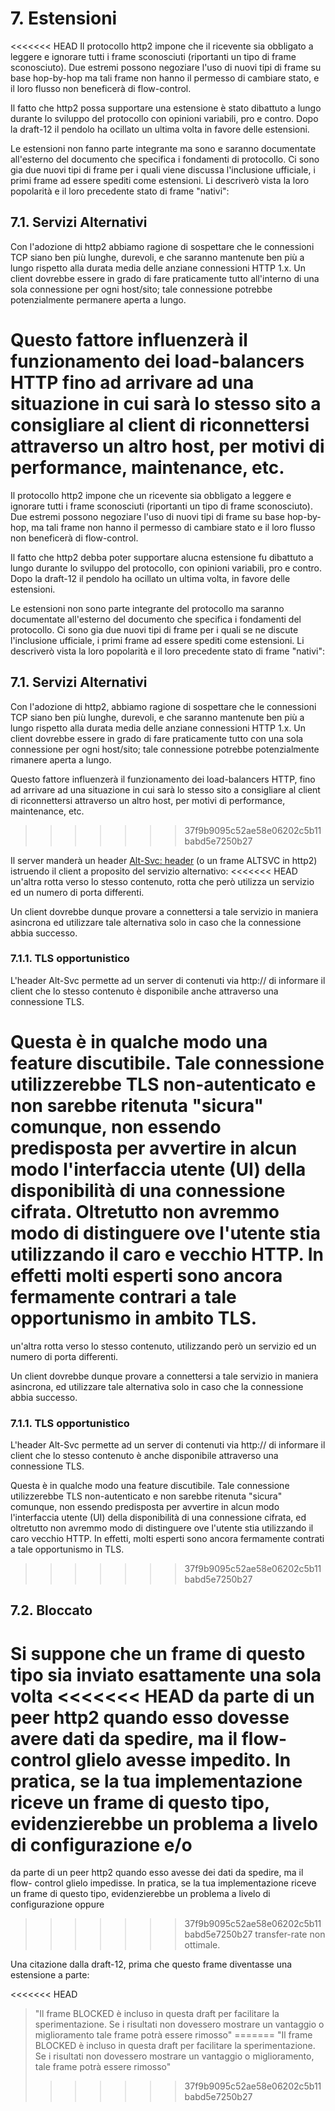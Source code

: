 # 7. Estensioni

<<<<<<< HEAD
Il protocollo http2 impone che il ricevente sia obbligato a leggere e ignorare tutti i frame sconosciuti (riportanti un tipo di frame sconosciuto). Due estremi possono negoziare l'uso di nuovi tipi di frame su base hop-by-hop ma tali frame non hanno il permesso di cambiare stato, e il loro flusso non beneficerà di flow-control.

Il fatto che http2 possa supportare una estensione è stato dibattuto a lungo durante lo sviluppo del protocollo con opinioni variabili, pro e contro. Dopo la draft-12 il pendolo ha ocillato un ultima volta in favore delle estensioni.

Le estensioni non fanno parte integrante ma sono e saranno documentate all'esterno del documento che specifica i fondamenti di protocollo. Ci sono gia due nuovi tipi di frame per i quali viene discussa l'inclusione ufficiale, i primi frame ad essere spediti come estensioni. Li descriverò vista la loro popolarità e il loro precedente stato di frame "nativi":

## 7.1. Servizi Alternativi

Con l'adozione di http2 abbiamo ragione di sospettare che le connessioni TCP siano ben più lunghe, durevoli, e che saranno mantenute ben più a lungo rispetto alla durata media delle anziane connessioni HTTP 1.x. Un client dovrebbe essere in grado di fare praticamente tutto all'interno di una sola connessione per ogni host/sito; tale connessione potrebbe potenzialmente permanere aperta a lungo.

Questo fattore influenzerà il funzionamento dei load-balancers HTTP fino ad arrivare ad una situazione in cui sarà lo stesso sito a consigliare al client di riconnettersi attraverso un altro host, per motivi di performance, maintenance, etc.
=======
Il protocollo http2 impone che un ricevente sia obbligato a leggere e ignorare tutti i frame sconosciuti (riportanti un tipo di frame sconosciuto). Due estremi possono negoziare l'uso di nuovi tipi di frame su base hop-by-hop, ma tali frame non hanno il permesso di cambiare stato e il loro flusso non beneficerà di flow-control.

Il fatto che http2 debba poter supportare alucna estensione fu dibattuto a lungo durante lo sviluppo del protocollo, con opinioni variabili, pro e contro. Dopo la draft-12 il pendolo ha ocillato un ultima volta, in favore delle estensioni.

Le estensioni non sono parte integrante del protocollo ma saranno documentate all'esterno del documento che specifica i fondamenti del protocollo. Ci sono gia due nuovi tipi di frame per i quali se ne discute l'inclusione ufficiale, i primi frame ad essere spediti come estensioni. Li descriverò vista la loro popolarità e il loro precedente stato di frame "nativi":

## 7.1. Servizi Alternativi

Con l'adozione di http2, abbiamo ragione di sospettare che le connessioni TCP siano ben più lunghe, durevoli, e che saranno mantenute ben più a lungo rispetto alla durata media delle anziane connessioni HTTP 1.x. Un client dovrebbe essere in grado di fare praticamente tutto con una sola connessione per ogni host/sito; tale connessione potrebbe potenzialmente rimanere aperta a lungo.

Questo fattore influenzerà il funzionamento dei load-balancers HTTP, fino ad arrivare ad una situazione in cui sarà lo stesso sito a consigliare al client di riconnettersi attraverso un altro host, per motivi di performance, maintenance, etc.
>>>>>>> 37f9b9095c52ae58e06202c5b11babd5e7250b27

Il server manderà un header [Alt-Svc:
header](https://tools.ietf.org/html/draft-ietf-httpbis-alt-svc-10) (o un frame 
ALTSVC in http2) istruendo il client a proposito del servizio alternativo:
<<<<<<< HEAD
un'altra rotta verso lo stesso contenuto, rotta che però utilizza un servizio 
ed un numero di porta differenti.

Un client dovrebbe dunque provare a connettersi a tale servizio in maniera asincrona ed utilizzare tale alternativa solo in caso che la connessione abbia successo.

### 7.1.1. TLS opportunistico

L'header Alt-Svc permette ad un server di contenuti via http:// di informare il client che lo stesso contenuto è disponibile anche attraverso una connessione TLS.

Questa è in qualche modo una feature discutibile. Tale connessione utilizzerebbe TLS non-autenticato e non sarebbe ritenuta "sicura" comunque, non essendo predisposta per avvertire in alcun modo l'interfaccia utente (UI) della disponibilità di una connessione cifrata. Oltretutto non avremmo modo di distinguere ove l'utente stia utilizzando il caro e vecchio HTTP. In effetti molti esperti sono ancora fermamente contrari a tale opportunismo in ambito TLS.
=======
un'altra rotta verso lo stesso contenuto, utilizzando però un servizio ed un 
numero di porta differenti.

Un client dovrebbe dunque provare a connettersi a tale servizio in maniera asincrona, ed utilizzare tale alternativa solo in caso che la connessione abbia successo.

### 7.1.1. TLS opportunistico

L'header Alt-Svc permette ad un server di contenuti via http:// di informare il client che lo stesso contenuto è anche disponibile attraverso una connessione TLS.

Questa è in qualche modo una feature discutibile. Tale connessione utilizzerebbe TLS non-autenticato e non sarebbe ritenuta "sicura" comunque, non essendo predisposta per avvertire in alcun modo l'interfaccia utente (UI) della disponibilità di una connessione cifrata, ed oltretutto non avremmo modo di distinguere ove l'utente stia utilizzando il caro vecchio HTTP. In effetti, molti esperti sono ancora fermamente contrati a tale opportunismo in TLS.
>>>>>>> 37f9b9095c52ae58e06202c5b11babd5e7250b27

## 7.2. Bloccato

Si suppone che un frame di questo tipo sia inviato esattamente una sola volta
<<<<<<< HEAD
da parte di un peer http2 quando esso dovesse avere dati da spedire, ma il flow-
control glielo avesse impedito. In pratica, se la tua implementazione riceve un
frame di questo tipo, evidenzierebbe un problema a livelo di configurazione e/o
=======
da parte di un peer http2 quando esso avesse dei dati da spedire, ma il flow-
control glielo impedisse. In pratica, se la tua implementazione riceve un frame
di questo tipo, evidenzierebbe un problema a livelo di configurazione oppure
>>>>>>> 37f9b9095c52ae58e06202c5b11babd5e7250b27
transfer-rate non ottimale.

Una citazione dalla draft-12, prima che questo frame diventasse una estensione a parte:

<<<<<<< HEAD
> "Il frame BLOCKED è incluso in questa draft per facilitare la sperimentazione. Se i risultati non dovessero mostrare un vantaggio o miglioramento tale frame potrà essere rimosso"
=======
> "Il frame BLOCKED è incluso in questa draft per facilitare la sperimentazione. Se i risultati non dovessero mostrare un vantaggio o miglioramento, tale frame potrà essere rimosso"
>>>>>>> 37f9b9095c52ae58e06202c5b11babd5e7250b27
